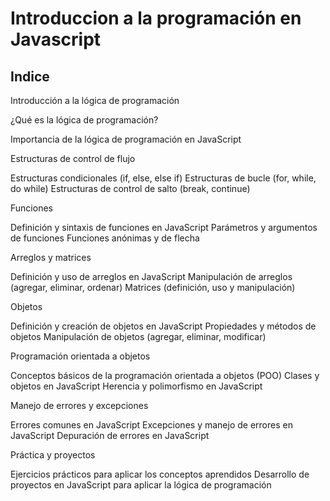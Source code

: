 # Introduccion a la programación en Javascript

## Indice

Introducción a la lógica de programación

¿Qué es la lógica de programación?

Importancia de la lógica de programación en JavaScript

Estructuras de control de flujo

Estructuras condicionales (if, else, else if)
Estructuras de bucle (for, while, do while)
Estructuras de control de salto (break, continue)

Funciones

Definición y sintaxis de funciones en JavaScript
Parámetros y argumentos de funciones
Funciones anónimas y de flecha

Arreglos y matrices

Definición y uso de arreglos en JavaScript
Manipulación de arreglos (agregar, eliminar, ordenar)
Matrices (definición, uso y manipulación)

Objetos

Definición y creación de objetos en JavaScript
Propiedades y métodos de objetos
Manipulación de objetos (agregar, eliminar, modificar)

Programación orientada a objetos

Conceptos básicos de la programación orientada a objetos (POO)
Clases y objetos en JavaScript
Herencia y polimorfismo en JavaScript

Manejo de errores y excepciones

Errores comunes en JavaScript
Excepciones y manejo de errores en JavaScript
Depuración de errores en JavaScript

Práctica y proyectos

Ejercicios prácticos para aplicar los conceptos aprendidos
Desarrollo de proyectos en JavaScript para aplicar la lógica de programación
